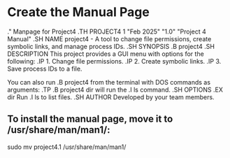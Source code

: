 # Create the Manual Page
.\" Manpage for Project4
.TH PROJECT4 1 "Feb 2025" "1.0" "Project 4 Manual"
.SH NAME
project4 \- A tool to change file permissions, create symbolic links, and manage process IDs.
.SH SYNOPSIS
.B project4
.SH DESCRIPTION
This project provides a GUI menu with options for the following:
.IP 1. Change file permissions.
.IP 2. Create symbolic links.
.IP 3. Save process IDs to a file.

You can also run 
.B project4 
from the terminal with DOS commands as arguments:
.TP
.B project4 dir
will run the 
.I ls 
command.
.SH OPTIONS
.EX
dir    Run 
.I ls
to list files.
.SH AUTHOR
Developed by your team members.

## To install the manual page, move it to /usr/share/man/man1/:
sudo mv project4.1 /usr/share/man/man1/
